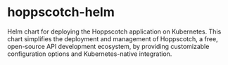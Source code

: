 # hoppscotch-helm
Helm chart for deploying the Hoppscotch application on Kubernetes. This chart simplifies the deployment and management of Hoppscotch, a free, open-source API development ecosystem, by providing customizable configuration options and Kubernetes-native integration.
